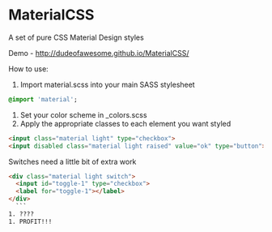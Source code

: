 # MaterialCSS
A set of pure CSS Material Design styles

Demo - http://dudeofawesome.github.io/MaterialCSS/

How to use:

1. Import material.scss into your main SASS stylesheet

  ```SASS
@import 'material';
```

1. Set your color scheme in _colors.scss
1. Apply the appropriate classes to each element you want styled

  ```HTML
  <input class="material light" type="checkbox">
  <input disabled class="material light raised" value="ok" type="button">
  ```
  Switches need a little bit of extra work
  ```HTML
  <div class="material light switch">
	<input id="toggle-1" type="checkbox">
	<label for="toggle-1"></label>
</div>
	```
1. ????
1. PROFIT!!!
